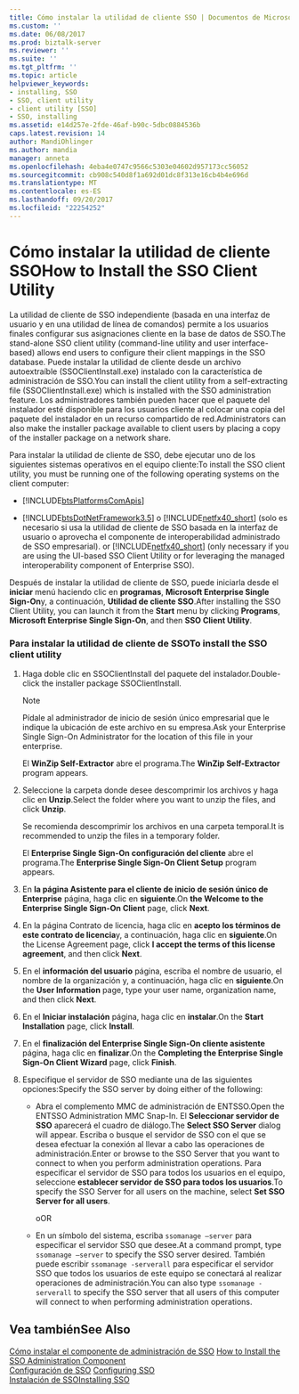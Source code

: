 ```yaml
---
title: Cómo instalar la utilidad de cliente SSO | Documentos de Microsoft
ms.custom: ''
ms.date: 06/08/2017
ms.prod: biztalk-server
ms.reviewer: ''
ms.suite: ''
ms.tgt_pltfrm: ''
ms.topic: article
helpviewer_keywords:
- installing, SSO
- SSO, client utility
- client utility [SSO]
- SSO, installing
ms.assetid: e14d257e-2fde-46af-b90c-5dbc0884536b
caps.latest.revision: 14
author: MandiOhlinger
ms.author: mandia
manager: anneta
ms.openlocfilehash: 4eba4e0747c9566c5303e04602d957173cc56052
ms.sourcegitcommit: cb908c540d8f1a692d01dc8f313e16cb4b4e696d
ms.translationtype: MT
ms.contentlocale: es-ES
ms.lasthandoff: 09/20/2017
ms.locfileid: "22254252"
---
```

# <a name="how-to-install-the-sso-client-utility"></a><span data-ttu-id="cf8d9-102">Cómo instalar la utilidad de cliente SSO</span><span class="sxs-lookup"><span data-stu-id="cf8d9-102">How to Install the SSO Client Utility</span></span>
<span data-ttu-id="cf8d9-103">La utilidad de cliente de SSO independiente (basada en una interfaz de usuario y en una utilidad de línea de comandos) permite a los usuarios finales configurar sus asignaciones cliente en la base de datos de SSO.</span><span class="sxs-lookup"><span data-stu-id="cf8d9-103">The stand-alone SSO client utility (command-line utility and user interface-based) allows end users to configure their client mappings in the SSO database.</span></span> <span data-ttu-id="cf8d9-104">Puede instalar la utilidad de cliente desde un archivo autoextraíble (SSOClientInstall.exe) instalado con la característica de administración de SSO.</span><span class="sxs-lookup"><span data-stu-id="cf8d9-104">You can install the client utility from a self-extracting file (SSOClientInstall.exe) which is installed with the SSO administration feature.</span></span> <span data-ttu-id="cf8d9-105">Los administradores también pueden hacer que el paquete del instalador esté disponible para los usuarios cliente al colocar una copia del paquete del instalador en un recurso compartido de red.</span><span class="sxs-lookup"><span data-stu-id="cf8d9-105">Administrators can also make the installer package available to client users by placing a copy of the installer package on a network share.</span></span>  
  
 <span data-ttu-id="cf8d9-106">Para instalar la utilidad de cliente de SSO, debe ejecutar uno de los siguientes sistemas operativos en el equipo cliente:</span><span class="sxs-lookup"><span data-stu-id="cf8d9-106">To install the SSO client utility, you must be running one of the following operating systems on the client computer:</span></span>  
  
-   [!INCLUDE[btsPlatformsComApis](../includes/btsplatformscomapis-md.md)]  
  
-   [!INCLUDE[btsDotNetFramework3.5](../includes/btsdotnetframework3-5-md.md)]<span data-ttu-id="cf8d9-107"> o [!INCLUDE[netfx40_short](../includes/netfx40-short-md.md)] (solo es necesario si usa la utilidad de cliente de SSO basada en la interfaz de usuario o aprovecha el componente de interoperabilidad administrado de SSO empresarial).</span><span class="sxs-lookup"><span data-stu-id="cf8d9-107"> or [!INCLUDE[netfx40_short](../includes/netfx40-short-md.md)] (only necessary if you are using the UI-based SSO Client Utility or for leveraging the managed interoperability component of Enterprise SSO).</span></span>  
  
 <span data-ttu-id="cf8d9-108">Después de instalar la utilidad de cliente de SSO, puede iniciarla desde el **iniciar** menú haciendo clic en **programas**, **Microsoft Enterprise Single Sign-On**y, a continuación, **Utilidad de cliente SSO**.</span><span class="sxs-lookup"><span data-stu-id="cf8d9-108">After installing the SSO Client Utility, you can launch it from the **Start** menu by clicking **Programs**, **Microsoft Enterprise Single Sign-On**, and then **SSO Client Utility**.</span></span>  
  
### <a name="to-install-the-sso-client-utility"></a><span data-ttu-id="cf8d9-109">Para instalar la utilidad de cliente de SSO</span><span class="sxs-lookup"><span data-stu-id="cf8d9-109">To install the SSO client utility</span></span>  
  
1.  <span data-ttu-id="cf8d9-110">Haga doble clic en SSOClientInstall del paquete del instalador.</span><span class="sxs-lookup"><span data-stu-id="cf8d9-110">Double-click the installer package SSOClientInstall.</span></span>  
  
    > [!NOTE]
    >  <span data-ttu-id="cf8d9-111">Pídale al administrador de inicio de sesión único empresarial que le indique la ubicación de este archivo en su empresa.</span><span class="sxs-lookup"><span data-stu-id="cf8d9-111">Ask your Enterprise Single Sign-On Administrator for the location of this file in your enterprise.</span></span>  
  
     <span data-ttu-id="cf8d9-112">El **WinZip Self-Extractor** abre el programa.</span><span class="sxs-lookup"><span data-stu-id="cf8d9-112">The **WinZip Self-Extractor** program appears.</span></span>  
  
2.  <span data-ttu-id="cf8d9-113">Seleccione la carpeta donde desee descomprimir los archivos y haga clic en **Unzip**.</span><span class="sxs-lookup"><span data-stu-id="cf8d9-113">Select the folder where you want to unzip the files, and click **Unzip**.</span></span>  
  
     <span data-ttu-id="cf8d9-114">Se recomienda descomprimir los archivos en una carpeta temporal.</span><span class="sxs-lookup"><span data-stu-id="cf8d9-114">It is recommended to unzip the files in a temporary folder.</span></span>  
  
     <span data-ttu-id="cf8d9-115">El **Enterprise Single Sign-On configuración del cliente** abre el programa.</span><span class="sxs-lookup"><span data-stu-id="cf8d9-115">The **Enterprise Single Sign-On Client Setup** program appears.</span></span>  
  
3.  <span data-ttu-id="cf8d9-116">En **la página Asistente para el cliente de inicio de sesión único de Enterprise** página, haga clic en **siguiente**.</span><span class="sxs-lookup"><span data-stu-id="cf8d9-116">On **the Welcome to the Enterprise Single Sign-On Client** page, click **Next**.</span></span>  
  
4.  <span data-ttu-id="cf8d9-117">En la página Contrato de licencia, haga clic en **acepto los términos de este contrato de licencia**y, a continuación, haga clic en **siguiente**.</span><span class="sxs-lookup"><span data-stu-id="cf8d9-117">On the License Agreement page, click **I accept the terms of this license agreement**, and then click **Next**.</span></span>  
  
5.  <span data-ttu-id="cf8d9-118">En el **información del usuario** página, escriba el nombre de usuario, el nombre de la organización y, a continuación, haga clic en **siguiente**.</span><span class="sxs-lookup"><span data-stu-id="cf8d9-118">On the **User Information** page, type your user name, organization name, and then click **Next**.</span></span>  
  
6.  <span data-ttu-id="cf8d9-119">En el **Iniciar instalación** página, haga clic en **instalar**.</span><span class="sxs-lookup"><span data-stu-id="cf8d9-119">On the **Start Installation** page, click **Install**.</span></span>  
  
7.  <span data-ttu-id="cf8d9-120">En el **finalización del Enterprise Single Sign-On cliente asistente** página, haga clic en **finalizar**.</span><span class="sxs-lookup"><span data-stu-id="cf8d9-120">On the **Completing the Enterprise Single Sign-On Client Wizard** page, click **Finish**.</span></span>  
  
8.  <span data-ttu-id="cf8d9-121">Especifique el servidor de SSO mediante una de las siguientes opciones:</span><span class="sxs-lookup"><span data-stu-id="cf8d9-121">Specify the SSO server by doing either of the following:</span></span>  
  
    -   <span data-ttu-id="cf8d9-122">Abra el complemento MMC de administración de ENTSSO.</span><span class="sxs-lookup"><span data-stu-id="cf8d9-122">Open the ENTSSO Administration MMC Snap-In.</span></span> <span data-ttu-id="cf8d9-123">El **Seleccionar servidor de SSO** aparecerá el cuadro de diálogo.</span><span class="sxs-lookup"><span data-stu-id="cf8d9-123">The **Select SSO Server** dialog will appear.</span></span> <span data-ttu-id="cf8d9-124">Escriba o busque el servidor de SSO con el que se desea efectuar la conexión al llevar a cabo las operaciones de administración.</span><span class="sxs-lookup"><span data-stu-id="cf8d9-124">Enter or browse to the SSO Server that you want to connect to when you perform administration operations.</span></span> <span data-ttu-id="cf8d9-125">Para especificar el servidor de SSO para todos los usuarios en el equipo, seleccione **establecer servidor de SSO para todos los usuarios**.</span><span class="sxs-lookup"><span data-stu-id="cf8d9-125">To specify the SSO Server for all users on the machine, select **Set SSO Server for all users**.</span></span>  
  
         <span data-ttu-id="cf8d9-126">o</span><span class="sxs-lookup"><span data-stu-id="cf8d9-126">OR</span></span>  
  
    -   <span data-ttu-id="cf8d9-127">En un símbolo del sistema, escriba `ssomanage –server` para especificar el servidor SSO que desee.</span><span class="sxs-lookup"><span data-stu-id="cf8d9-127">At a command prompt, type `ssomanage –server` to specify the SSO server desired.</span></span> <span data-ttu-id="cf8d9-128">También puede escribir `ssomanage -serverall` para especificar el servidor SSO que todos los usuarios de este equipo se conectará al realizar operaciones de administración.</span><span class="sxs-lookup"><span data-stu-id="cf8d9-128">You can also type `ssomanage -serverall` to specify the SSO server that all users of this computer will connect to when performing administration operations.</span></span>  
  
## <a name="see-also"></a><span data-ttu-id="cf8d9-129">Vea también</span><span class="sxs-lookup"><span data-stu-id="cf8d9-129">See Also</span></span>  
 <span data-ttu-id="cf8d9-130">[Cómo instalar el componente de administración de SSO](../core/how-to-install-the-sso-administration-component.md) </span><span class="sxs-lookup"><span data-stu-id="cf8d9-130">[How to Install the SSO Administration Component](../core/how-to-install-the-sso-administration-component.md) </span></span>  
 <span data-ttu-id="cf8d9-131">[Configuración de SSO](../core/configuring-sso.md) </span><span class="sxs-lookup"><span data-stu-id="cf8d9-131">[Configuring SSO](../core/configuring-sso.md) </span></span>  
 [<span data-ttu-id="cf8d9-132">Instalación de SSO</span><span class="sxs-lookup"><span data-stu-id="cf8d9-132">Installing SSO</span></span>](../core/installing-sso.md)